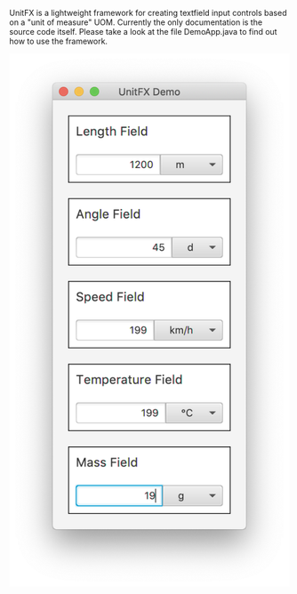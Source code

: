 UnitFX is a lightweight framework for creating textfield input controls based on a "unit of measure" UOM.
Currently the only documentation is the source code itself. Please take a look at the file DemoApp.java to find
out how to use the framework.

![screenshot of demo_app](docs/images/demo.png) 
